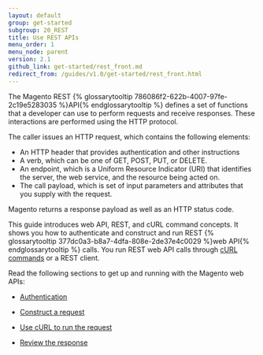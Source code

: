 ```yaml
---
layout: default
group: get-started
subgroup: 20_REST
title: Use REST APIs
menu_order: 1
menu_node: parent
version: 2.1
github_link: get-started/rest_front.md
redirect_from: /guides/v1.0/get-started/rest_front.html
---
```


The Magento REST {% glossarytooltip 786086f2-622b-4007-97fe-2c19e5283035 %}API{% endglossarytooltip %} defines a set of functions that a developer can use to perform requests and receive responses. These interactions are performed using the HTTP protocol.

The caller issues an HTTP request, which contains the following elements:

* An HTTP header that provides authentication and other instructions
* A verb, which can be one of GET, POST, PUT, or DELETE.
* An endpoint, which is a Uniform Resource Indicator (URI) that identifies the server, the web service, and the resource being acted on.
* The call payload, which is set of input parameters and attributes that you supply with the request.

Magento returns a response payload as well as an HTTP status code.

This guide introduces web API, REST, and cURL command concepts. It shows you how to authenticate and construct and run REST {% glossarytooltip 377dc0a3-b8a7-4dfa-808e-2de37e4c0029 %}web API{% endglossarytooltip %} calls. You run REST web API calls through <a href="{{page.baseurl}}/get-started/gs-curl.html">cURL commands</a> or a REST client.


Read the following sections to get up and running with the Magento web APIs:
<ul>
   <li>
      <p>
         <a href="{{page.baseurl}}/get-started/authentication/gs-authentication.html"> Authentication</a>
      </p>
   </li>
   <li>
      <p>
         <a href="{{page.baseurl}}/get-started/gs-web-api-request.html">Construct a request</a>
      </p>
   </li>
   <li>
      <p>
         <a href="{{page.baseurl}}/get-started/gs-curl.html">Use cURL to run the request</a>
      </p>
   </li>
   <li>
      <p>
         <a href="{{page.baseurl}}/get-started/gs-web-api-response.html">Review the response</a>
      </p>
   </li>

</ul>

   <!--
      <li>
         <p>
            <a href="{{page.baseurl}}/get-started/soap/soap-web-api-calls.html">SOAP web API calls</a>
         </p>
      </li>
      -->
